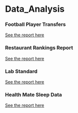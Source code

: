 # Data_Analysis

### Football Player Transfers
[See the report here](https://github.com/andywoodruff6/Data_Analysis/blob/main/Football_Transfers/Top%2050%20Most%20Expensive%20Football%20Transfers.ipynb)

### Restaurant Rankings Report
[See the report here](https://github.com/andywoodruff6/Data_Analysis/blob/main/Resturant_Rankings/Restaurant%20Business%20Ranking%202020.pdf)

### Lab Standard
[See the report here](https://github.com/andywoodruff6/Data_Analysis/blob/main/Jupyter%20Lab%20Data.ipynb)

### Health Mate Sleep Data
[See the report here](https://github.com/andywoodruff6/Heath_Mate/blob/main/Sleep%20Overview.ipynb)
